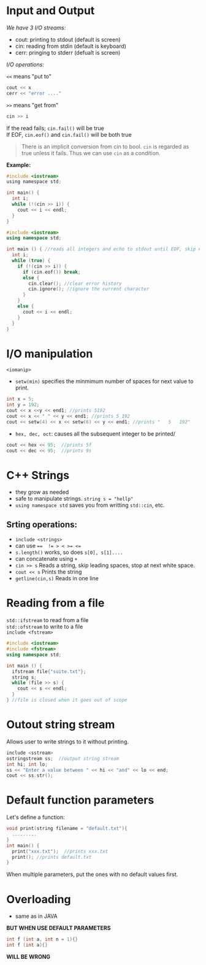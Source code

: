# Input and Output
_We have 3 I/O streams:_
* cout: printing to stdout (default is screen)
* cin: reading from stdin (default is keyboard)
* cerr: pringing to stderr (defualt is screen)  

_I/O operations:_  

`<<` means "put to"
```c
cout << x  
cerr << "error ...."
```
`>>` means "get from"  

```c
cin >> i
```

If the read fails; `cin.fail()` will be true  
If EOF, `cin.eof()` and `cin.fail()` will be both true  
>There is an implicit conversion from cin to bool. `cin` is regarded as true unless it fails. Thus we can use `cin` as a condition.

**Example:**  
```c
#include <iostream>
using namespace std;

int main() {
  int i;
  while (!(cin >> i)) {
    cout << i << endl;
  }
}
```
```c++
#include <iostream>
using namespace std;

int main () { //reads all integers and echo to stdout until EOF, skip non-integer inputs 
  int i;
  while (true) {
    if (!(cin >> i)) {
      if (cin.eof()) break;
      else {
        cin.clear(); //clear error history
        cin.ignore(); //ignore the current character
      }
    }
    else {
      cout << i << endl;
    }
  }
}
```

# I/O manipulation

`<iomanip>`   
* `setw(min)` specifies the minmimum number of spaces for next value to print.  
```c++
int x = 5;
int y = 192;
cout << x <<y << end1; //prints 5192
cout << x << " " << y << end1; //prints 5 192
cout << setw(4) << x << setw(6) << y << end1; //prints "   5   192"
```
* `hex, dec, oct`: causes all the subsequent integer to be printed/
```c++
cout << hex << 95;  //prints 5f
cout << dec << 95;  //prints 9s 
```

# C++ Strings
* they grow as needed
* safe to manipulate strings. `string s = "hellp"`
* `using namespace std` saves you from writting `std::cin`, etc.

## Srting operations:
* `include <strings>`  
* can use `==  != > < >= <=` 
* `s.length()` works, so does `s[0], s[1]....`
* can concatenate using `+`
* `cin >> s` Reads a string, skip leading spaces, stop at next white space.
* `cout << s` Prints the string
* `getline(cin,s)` Reads in one line

# Reading from a file
`std::ifstream` to read from a file  
`std::ofstream` to write to a file   
`include <fstream>`  
```c++
#include <iostream>
#include <fstream>
using namespace std;

int main () {
  ifstream file{"suite.txt"};
  string s;
  while (file >> s) {
    cout << s << endl;
  }
} //file is closed when it goes out of scope
```
# Outout string stream
Allows user to write strings to it without printing.  
```c++
include <sstream>
ostringstream ss;  //output string stream
int hi; int lo;
ss << "Enter a value between " << hi << "and" << lo << end;
cout << ss.str();
```

# Default function parameters
Let's define a function:
```c++
void print(string filename = "default.txt"){
  .........
}
int main() {
  print("xxx.txt");  //prints xxx.txt
  print(); //prints default.txt
}
```
When multiple parameters, put the ones with no default values first.

# Overloading
- same as in JAVA  

**BUT WHEN USE DEFAULT PARAMETERS**
```c++
int f (int a, int n = 1){}
int f (int a){}
```
**WILL BE WRONG**

